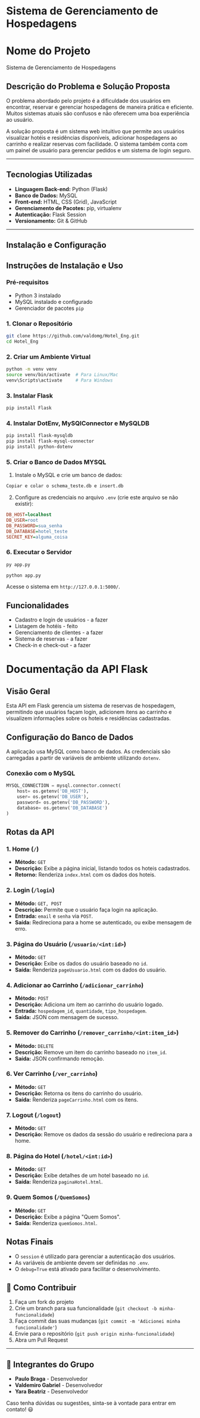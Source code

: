 # Sistema de Gerenciamento de Hospedagens

#  Nome do Projeto
Sistema de Gerenciamento de Hospedagens

##  Descrição do Problema e Solução Proposta
O problema abordado pelo projeto é a dificuldade dos usuários em encontrar, reservar e gerenciar hospedagens de maneira prática e eficiente. Muitos sistemas atuais são confusos e não oferecem uma boa experiência ao usuário.

A solução proposta é um sistema web intuitivo que permite aos usuários visualizar hotéis e residências disponíveis, adicionar hospedagens ao carrinho e realizar reservas com facilidade. O sistema também conta com um painel de usuário para gerenciar pedidos e um sistema de login seguro.

---

##  Tecnologias Utilizadas
- **Linguagem Back-end:** Python (Flask)
- **Banco de Dados:** MySQL
- **Front-end:** HTML, CSS (Grid), JavaScript
- **Gerenciamento de Pacotes:** pip, virtualenv
- **Autenticação:** Flask Session
- **Versionamento:** Git & GitHub

---

## **Instalação e Configuração**

##  Instruções de Instalação e Uso

###  Pré-requisitos
- Python 3 instalado
- MySQL instalado e configurado
- Gerenciador de pacotes `pip`


### **1. Clonar o Repositório**
```bash
git clone https://github.com/valdomg/Hotel_Eng.git
cd Hotel_Eng
```

### **2. Criar um Ambiente Virtual**
```bash
python -m venv venv
source venv/bin/activate  # Para Linux/Mac
venv\Scripts\activate     # Para Windows
```

### **3. Instalar Flask**
```bash
pip install Flask
```

### **4. Instalar DotEnv, MySQlConnector e MySQLDB**
```bash
pip install flask-mysqldb
pip install flask-mysql-connector
pip install python-dotenv
```

### **5. Criar o Banco de Dados MYSQL**
1. Instale o MySQL e crie um banco de dados:
```bash
Copiar e colar o schema_teste.db e insert.db
```
2. Configure as credenciais no arquivo `.env` (crie este arquivo se não existir):
```ini
DB_HOST=localhost
DB_USER=root
DB_PASSWORD=sua_senha
DB_DATABASE=hotel_teste
SECRET_KEY=alguma_coisa
```

### **6. Executar o Servidor**
```bash
py app.py
```
```bash
python app.py
```
Acesse o sistema em `http://127.0.0.1:5000/`.

## **Funcionalidades**
- Cadastro e login de usuários - a fazer
- Listagem de hotéis -  feito
- Gerenciamento de clientes - a fazer
- Sistema de reservas - a fazer
- Check-in e check-out - a fazer

# Documentação da API Flask

## Visão Geral
Esta API em Flask gerencia um sistema de reservas de hospedagem, permitindo que usuários façam login, adicionem itens ao carrinho e visualizem informações sobre os hoteis e residências cadastradas.

## Configuração do Banco de Dados
A aplicação usa MySQL como banco de dados. As credenciais são carregadas a partir de variáveis de ambiente utilizando `dotenv`.

### Conexão com o MySQL
```python
MYSQL_CONNECTION = mysql.connector.connect(
    host= os.getenv('DB_HOST'),
    user= os.getenv('DB_USER'),
    password= os.getenv('DB_PASSWORD'),
    database= os.getenv('DB_DATABASE')
)
```

## Rotas da API

### 1. Home (`/`)
- **Método:** `GET`
- **Descrição:** Exibe a página inicial, listando todos os hoteis cadastrados.
- **Retorno:** Renderiza `index.html` com os dados dos hoteis.

### 2. Login (`/login`)
- **Método:** `GET, POST`
- **Descrição:** Permite que o usuário faça login na aplicação.
- **Entrada:** `email` e `senha` via `POST`.
- **Saída:** Redireciona para a home se autenticado, ou exibe mensagem de erro.

### 3. Página do Usuário (`/usuario/<int:id>`)
- **Método:** `GET`
- **Descrição:** Exibe os dados do usuário baseado no `id`.
- **Saída:** Renderiza `pageUsuario.html` com os dados do usuário.

### 4. Adicionar ao Carrinho (`/adicionar_carrinho`)
- **Método:** `POST`
- **Descrição:** Adiciona um item ao carrinho do usuário logado.
- **Entrada:** `hospedagem_id`, `quantidade`, `tipo_hospedagem`.
- **Saída:** JSON com mensagem de sucesso.

### 5. Remover do Carrinho (`/remover_carrinho/<int:item_id>`)
- **Método:** `DELETE`
- **Descrição:** Remove um item do carrinho baseado no `item_id`.
- **Saída:** JSON confirmando remoção.

### 6. Ver Carrinho (`/ver_carrinho`)
- **Método:** `GET`
- **Descrição:** Retorna os itens do carrinho do usuário.
- **Saída:** Renderiza `pageCarrinho.html` com os itens.

### 7. Logout (`/logout`)
- **Método:** `GET`
- **Descrição:** Remove os dados da sessão do usuário e redireciona para a home.

### 8. Página do Hotel (`/hotel/<int:id>`)
- **Método:** `GET`
- **Descrição:** Exibe detalhes de um hotel baseado no `id`.
- **Saída:** Renderiza `paginaHotel.html`.

### 9. Quem Somos (`/QuemSomos`)
- **Método:** `GET`
- **Descrição:** Exibe a página "Quem Somos".
- **Saída:** Renderiza `quemSomos.html`.

## Notas Finais
- O `session` é utilizado para gerenciar a autenticação dos usuários.
- As variáveis de ambiente devem ser definidas no `.env`.
- O `debug=True` está ativado para facilitar o desenvolvimento.


## 🤝 Como Contribuir
1. Faça um fork do projeto
2. Crie um branch para sua funcionalidade (`git checkout -b minha-funcionalidade`)
3. Faça commit das suas mudanças (`git commit -m 'Adicionei minha funcionalidade'`)
4. Envie para o repositório (`git push origin minha-funcionalidade`)
5. Abra um Pull Request

---

## 👥 Integrantes do Grupo
- **Paulo Braga** - Desenvolvedor
- **Valdemiro Gabriel** - Desenvolvedor
- **Yara Beatriz** - Desenvolvedor

Caso tenha dúvidas ou sugestões, sinta-se à vontade para entrar em contato! 😃


